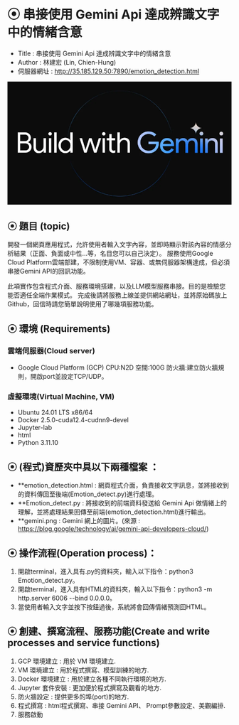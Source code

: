 # ⦿ 串接使用 Gemini Api 達成辨識文字中的情緒含意

* Title : 串接使用 Gemini Api 達成辨識文字中的情緒含意
* Author : 林建宏 (Lin, Chien-Hung)
* 伺服器網址 : http://35.185.129.50:7890/emotion_detection.html

![image](./gemini.png)

## ⦿ 題目 (topic)
開發一個網頁應用程式，允許使用者輸入文字內容，並即時顯示對該內容的情感分析結果（正面、負面或中性...等，名目您可以自己決定）。
服務使用Google Cloud Platforｍ雲端部建，不限制使用VM、容器、或無伺服器架構達成，但必須串接Gemini API的回訊功能。

此項實作包含程式介面、服務環境搭建，以及LLM模型服務串接。目的是檢驗您能否適任全端作業模式。
完成後請將服務上線並提供網站網址，並將原始碼放上Github，回信時請您簡單說明使用了哪幾項服務功能。

## ⦿ 環境 (Requirements)
### 雲端伺服器(Cloud server)
* Google Cloud Platform (GCP) CPU:N2D 空間:100G 防火牆:建立防火牆規則，開啟port並設定TCP/UDP。
### 虛擬環境(Virtual Machine, VM)
* Ubuntu 24.01 LTS x86/64
* Docker 2.5.0-cuda12.4-cudnn9-devel
* Jupyter-lab
* html
* Python 3.11.10

## ⦿ (程式)資歷夾中具以下兩種檔案 ：
- **emotion_detection.html : 網頁程式介面，負責接收文字訊息，並將接收到的資料傳回至後端(Emotion_detect.py)進行處理。
- **Emotion_detect.py : 將接收到的前端資料發送給 Gemini Api 做情緒上的理解，並將處理結果回傳至前端(emotion_detection.html)進行輸出。
- **gemini.png : Gemini 網上的圖片。(來源 : https://blog.google/technology/ai/gemini-api-developers-cloud/)

## ⦿ 操作流程(Operation process)：
1. 開啟terminal，進入具有.py的資料夾，輸入以下指令：python3 Emotion_detect.py。
2. 開啟terminal，進入具有HTML的資料夾，輸入以下指令：python3 -m http.server 6006 --bind 0.0.0.0。
3. 當使用者輸入文字並按下按鈕過後，系統將會回傳情緒預測回HTML。

## ⦿ 創建、撰寫流程、服務功能(Create and write processes and service functions)
1. GCP 環境建立 : 用於 VM 環境建立.
2. VM 環境建立 : 用於程式撰寫、模型訓練的地方.
3. Docker 環境建立 : 用於建立各種不同執行環境的地方.
4. Jupyter 套件安裝 : 更加便於程式撰寫及觀看的地方.
5. 防火牆設定 : 提供更多的埠(port)的地方.
6. 程式撰寫 : html程式撰寫、串接 Gemini API、 Prompt參數設定、美觀編排.
7. 服務啟動
